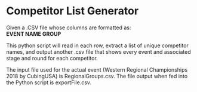 # Competitor List Generator

Given a .CSV file whose columns are formatted as: <br/>
<b> EVENT NAME GROUP </b> <br/>

This python script will read in each row, extract a list of unique competitor names, and output another .csv file
that shows every event and associated stage and round for each competitor. <br/>

The input file used for the actual event (Western Regional Championships 2018 by CubingUSA) is RegionalGroups.csv. The file output when fed into the Python script is exportFile.csv.
